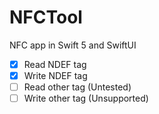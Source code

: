 # NFCTool
NFC app in Swift 5 and SwiftUI

- [x] Read NDEF tag
- [x] Write NDEF tag
- [ ] Read other tag (Untested)
- [ ] Write other tag (Unsupported)
